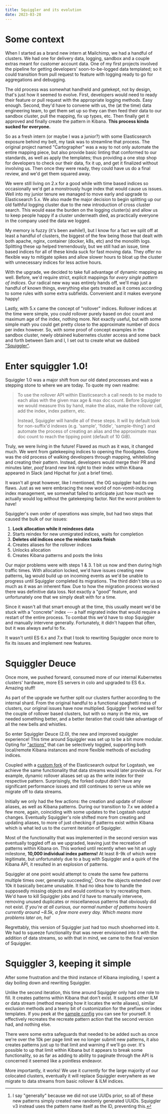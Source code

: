 ```yaml
---
title: Squiggler and its evolution
date: 2023-03-28
---
```


# Some context

When I started as a brand new intern at Mailchimp, we had a handful of clusters. We had one for delivery data, logging, sandbox and a couple extras meant for customer account data. One of my first projects involved the pipeline for getting developers' soon-to-be-logged data templated; so it could transition from pull request to feature with logging ready to go for aggregations and debugging.

The old process was somewhat handheld and gatekept, not by design, that's just how it seemed to evolve. First, developers would need to ready their feature or pull request with the appropriate logging methods. Easy enough. Second, they'd have to convene with us, the (at the time) data engineering team, to get them set up so they can then feed their data to our sandbox cluster, pull the mapping, fix up types, etc. Then finally get it approved and finally create the pattern in Kibana. **This process kinda sucked for everyone.**

So as a fresh intern (or maybe I was a junior?) with some Elasticsearch exposure behind my belt, my task was to streamline that process. The original project named "Cartographer" was a way to not only automate the entire mapping piece, but also provide basic linting that conformed to our standards, as well as apply the templates; thus providing a one stop shop for developers to check our their data, fix it up, and get it finalized without involving us. Then once they were ready, they could have us do a final review, and we'd get them squared away.

We were still living on 2.x for a good while with time based indices so occasionally we'd get a monstrously huge index that would cause us issues. Well into my junior tenure we managed to move early and upgrade to Elasticsearch 5.x. We also made the major decision to begin splitting up our old faithful logging cluster due to the new introduction of cross cluster search. This would ease the burden on the logging cluster(s) and allow us to keep people happy if a cluster underneath died, as practically everyone in the company used the data we logged.

My memory is fuzzy (it's been awhile!), but I know for a fact we split off at least a handful of clusters, the biggest of the few being those that dealt with both apache, nginx, container (docker, k8s, etc) and the monolith logs. Splitting these up helped tremendously, but we still had an issue, time based indices for all of these kinda suck for fast moving data. They offer no flexible way to mitigate spikes and allow slower hours to bloat up the cluster with unnecessary indices for less active hours.

With the upgrade, we decided to take full advantage of dynamic mapping as well. Before, we'd require strict, explicit mappings for _every single pattern of indices_. Our radical new way was entirely hands off, we'll map just a handful of known things, everything else gets treated as it comes according to some rules with some extra subfields. Convenient and it makes everyone happy!

Lastly, with 5.x came the concept of "rollover" indices. Rollover indices at the time were simple, you could rollover purely based on doc count and maximum age of the index, nothing more. Not exactly useful, but with some simple math you could get pretty close to the approximate number of docs per index however. So, with some proof of concept examples in the sandbox cluster, newly obtained kubernetes cluster access and some back and forth between Sam and I, I set out to create what we dubbed ["Squiggler"](https://github.com/Battleroid/squiggler-v1).

# Enter squiggler 1.0!

Squiggler 1.0 was a major shift from our old dated processes and was a stepping stone to where we are today. To quote my own readme:

> To use the rollover API within Elasticsearch a call needs to be made to each alias with the given max age & max doc count. Before Squiggler we would measure this by hand, make the alias, make the rollover call, add the index, index pattern, etc.
>
> Instead, Squiggler will handle all of these steps. It will by default look for non-suffix'd indexes (e.g. 'sample', 'fiddle', 'sample-thing') and automate the process of creating an alias and the approximate max doc count to reach the tipping point (default of 10 GiB).

Truly, we were living in the future! Flawed as much as it was, it changed much. We went from gatekeeping indices to opening the floodgates. Gone was the old process of walking developers through mapping, whitelisting and creating their pattern. Instead, developers would merge their PR and minutes later, _poof_ brand new link right to their index within Kibana appeared in Slack (and Hipchat for just a brief time).

It wasn't all great however, like I mentioned, the OG squiggler had its own flaws. Just as we were embracing the new world of non-vomit-inducing index management, we somewhat failed to anticipate just how much we actually would log without the gatekeeping factor. Not the worst problem to have!

Squiggler's own order of operations was simple, but had two steps that caused the bulk of our issues:

1. **Lock allocation while it reindexes data**
2. Starts reindex for new unmigrated indices, waits for completion
3. **Deletes old indices once the reindex tasks finish**
4. Creates aliases for the rollover indices
5. Unlocks allocation
6. Creates Kibana patterns and posts the links

Our major problems were with steps 1 & 3. 1 bit us now and then during high traffic times. With allocation locked, we'd have issues creating new patterns, lag would build up on incoming events as we'd be unable to progress until Squiggler completed its migrations. The third didn't bite us so much as it was an inherent flaw. Due to how the migration process worked there was definitive data loss. Not exactly a "good" feature, and unfortunately one that we simply dealt with for a time.

Since it wasn't all that smart enough at the time, this usually meant we'd be stuck with a "concrete" index --- a half migrated index that would require a restart of the entire process. To combat this we'd have to stop Squiggler and manually intervene generally. Fortunately, it didn't happen that often, but it was always awful to fix.

It wasn't until ES 6.x and 7.x that I took to rewriting Squiggler once more to fix its issues and implement new features.

# Squiggler Deuce

Once more, we pushed forward, consumed more of our internal Kubernetes clusters' hardware, more ES servers in colo and upgraded to ES 6.x. Amazing stuff!

As part of the upgrade we further split our clusters further according to the internal shard. From the original handful to a functional spaghetti mess of clusters, our original issues have now multiplied. Squiggler 1 worked well for the couple of rollover based clusters, but with so many in the mix, we needed something better, and a better iteration that could take advantage of all the new bells and whistles.

So enter Squiggler Deuce (2.0), the new and improved squiggler experience! This time around Squiggler was set up to be a bit more modular. Opting for ["actions"](https://github.com/Battleroid/squiggler-v2/blob/master/sample.yaml#L82-L138) that can be selectively toggled, supporting both local/remote Kibana instances and more flexible methods of excluding indices.

Coupled with a [custom fork](https://github.com/logstash-plugins/logstash-output-elasticsearch/compare/main...Battleroid:logstash-output-elasticsearch:ilm_substitution_10.8.6?expand=1) of the Elasticsearch output for Logstash, we achieve the same functionality that data streams would later provide us. For example, dynamic rollover aliases set up as the write index for their respective pattern. Surprisingly, the forked output didn't have any significant performance issues and still continues to serve us while we migrate off to data streams.

Initially we only had the few actions: the creation and update of rollover aliases, as well as Kibana patterns. During our transition to 7.x we added a few more, again, coinciding with some updates to the Logstash output changes. Eventually Squiggler's role shifted more from creating and updating aliases, to more of just checking if patterns exist within Kibana which is what led us to the current iteration of Squiggler.

Most of the functionality that was implemented in the second version was eventually toggled off as we upgraded, leaving just the recreation of patterns within Kibana on. This worked until recently when we hit an ugly milestone, **10,000 individual index patterns!** At least 8-9k of which were legitimate, but unfortunately due to a bug with Squiggler and a quirk of the Kibana API, it resulted in an explosion of patterns.

Squiggler at one point would attempt to create the same few patterns multiple times over, generally succeeding[^1]. Once the objects extended over 10k it basically became unusable. It had no idea how to handle the supposedly missing objects and would continue to try recreating them. We'd have to kill Squiggler jobs and I'd have to manually intervene, removing unused duplicates or miscellaneous patterns that obviously did not exist. _If you're at all curious, our normal number of patterns hovers currently around ~8.5k, a few more every day. Which means more problems later on, ha!_

Regrettably, this version of Squiggler just had too much shoehorned into it. We had to squeeze functionality that was never envisioned into it with the addition of data streams, so with that in mind, we came to the final version of Squiggler.

# Squiggler 3, keeping it simple

After some frustration and the third instance of Kibana imploding, I spent a day boiling down and rewriting Squiggler.

Unlike the second iteration, this time around Squiggler only had one role to fill. It creates patterns within Kibana that don't exist. It supports either ILM or data stream (method meaning how it locates the write aliases), similar exclusion methods and a teeny bit of customization for the prefixes or index templates. If you peek at the [sample config](https://github.com/Battleroid/squiggler-v3/blob/master/sample.yaml) you can see for yourself. It effectively recreates the recreate pattern action that the second version had, and nothing else.

There were some extra safeguards that needed to be added such as once we're over the 10k per page limit we no longer submit new patterns, it also creates patterns just up to that limit and warning if we'll go over. It's possible to up that limit within Kibana but it appears to break some functionality, so as far as adding to ability to paginate through the API is concerned it seemed like a pointless endeavor.

More importantly, it works! We use it currently for the large majority of our colocated clusters, eventually it will replace Squiggler everywhere as we migrate to data streams from basic rollover & ILM indices.

[^1]: I say "generally" because we did not use UUIDs prior, so all of these new patterns simply created new randomly generated UUIDs. Squiggler v3 instead uses the pattern name itself as the ID, preventing this.